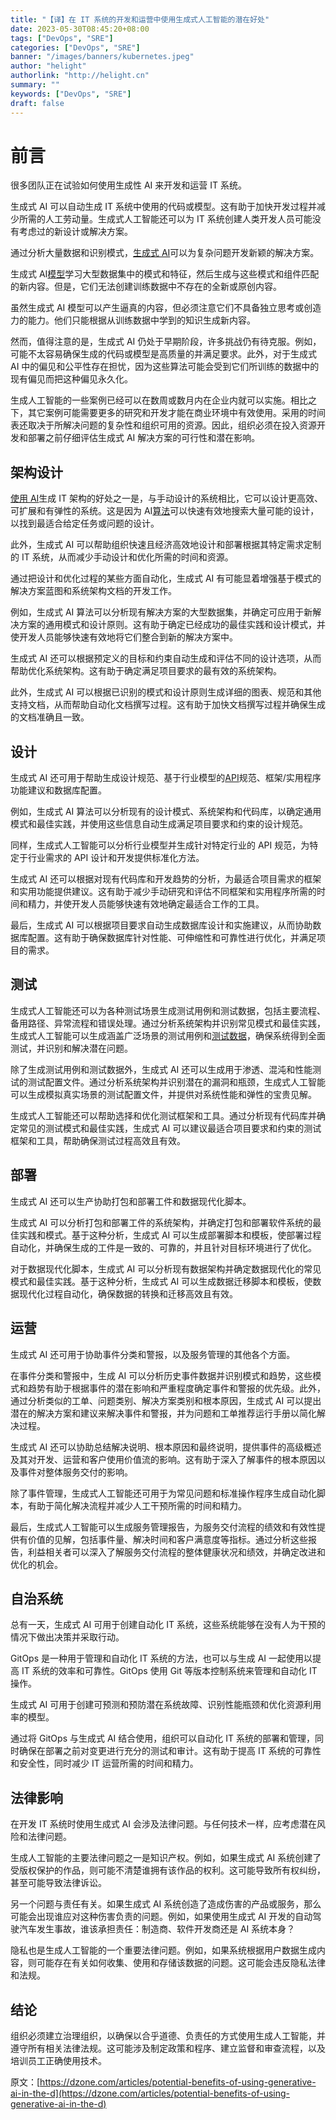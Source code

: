 ```yaml
---
title: "【译】在 IT 系统的开发和运营中使用生成式人工智能的潜在好处"
date: 2023-05-30T08:45:20+08:00
tags: ["DevOps", "SRE"]
categories: ["DevOps", "SRE"]
banner: "/images/banners/kubernetes.jpeg"
author: "helight"
authorlink: "http://helight.cn"
summary: ""
keywords: ["DevOps", "SRE"]
draft: false
---
```


# 前言

很多团队正在试验如何使用生成性 AI 来开发和运营 IT 系统。

生成式 AI 可以自动生成 IT 系统中使用的代码或模型。这有助于加快开发过程并减少所需的人工劳动量。生成式人工智能还可以为 IT 系统创建人类开发人员可能没有考虑过的新设计或解决方案。

通过分析大量数据和识别模式，[生成式 AI](https://dzone.com/articles/the-exponential-growth-of-generative-ai-opportunit)可以为复杂问题开发新颖的解决方案。

生成式 AI[模型](https://dzone.com/articles/understanding-architecture-models-of-chatbot-and-r)学习大型数据集中的模式和特征，然后生成与这些模式和组件匹配的新内容。但是，它们无法创建训练数据中不存在的全新或原创内容。

虽然生成式 AI 模型可以产生逼真的内容，但必须注意它们不具备独立思考或创造力的能力。他们只能根据从训练数据中学到的知识生成新内容。

然而，值得注意的是，生成式 AI 仍处于早期阶段，许多挑战仍有待克服。例如，可能不太容易确保生成的代码或模型是高质量的并满足要求。此外，对于生成式 AI 中的偏见和公平性存在担忧，因为这些算法可能会受到它们所训练的数据中的现有偏见而把这种偏见永久化。

生成人工智能的一些案例已经可以在数周或数月内在企业内就可以实施。相比之下，其它案例可能需要更多的研究和开发才能在商业环境中有效使用。采用的时间表还取决于所解决问题的复杂性和组织可用的资源。因此，组织必须在投入资源开发和部署之前仔细评估生成式 AI 解决方案的可行性和潜在影响。

## **架构设计** 

[使用 AI](https://dzone.com/articles/artificial-intelligence-in-architecture)生成 IT 架构的好处之一是，与手动设计的系统相比，它可以设计更高效、可扩展和有弹性的系统。这是因为 AI[算法](https://dzone.com/articles/exploring-ai-algorithms)可以快速有效地搜索大量可能的设计，以找到最适合给定任务或问题的设计。

此外，生成式 AI 可以帮助组织快速且经济高效地设计和部署根据其特定需求定制的 IT 系统，从而减少手动设计和优化所需的时间和资源。

通过把设计和优化过程的某些方面自动化，生成式 AI 有可能显着增强基于模式的解决方案蓝图和系统架构文档的开发工作。

例如，生成式 AI 算法可以分析现有解决方案的大型数据集，并确定可应用于新解决方案的通用模式和设计原则。这有助于确定已经成功的最佳实践和设计模式，并使开发人员能够快速有效地将它们整合到新的解决方案中。

生成式 AI 还可以根据预定义的目标和约束自动生成和评估不同的设计选项，从而帮助优化系统架构。这有助于确定满足项目要求的最有效的系统架构。

此外，生成式 AI 可以根据已识别的模式和设计原则生成详细的图表、规范和其他支持文档，从而帮助自动化文档撰写过程。这有助于加快文档撰写过程并确保生成的文档准确且一致。

## **设计**

生成式 AI 还可用于帮助生成设计规范、基于行业模型的[API](https://dzone.com/articles/everything-you-should-know-about-apis)规范、框架/实用程序功能建议和数据库配置。

例如，生成式 AI 算法可以分析现有的设计模式、系统架构和代码库，以确定通用模式和最佳实践，并使用这些信息自动生成满足项目要求和约束的设计规范。

同样，生成式人工智能可以分析行业模型并生成针对特定行业的 API 规范，为特定于行业需求的 API 设计和开发提供标准化方法。

生成式 AI 还可以根据对现有代码库和开发趋势的分析，为最适合项目需求的框架和实用功能提供建议。这有助于减少手动研究和评估不同框架和实用程序所需的时间和精力，并使开发人员能够快速有效地确定最适合工作的工具。 

最后，生成式 AI 可以根据项目要求自动生成数据库设计和实施建议，从而协助数据库配置。这有助于确保数据库针对性能、可伸缩性和可靠性进行优化，并满足项目的需求。

## **测试**

生成式人工智能还可以为各种测试场景生成测试用例和测试数据，包括主要流程、备用路径、异常流程和错误处理。通过分析系统架构并识别常见模式和最佳实践，生成式人工智能可以生成涵盖广泛场景的测试用例和[测试数据](https://dzone.com/articles/what-is-test-data-why-is-data-driven-testing-neces)，确保系统得到全面测试，并识别和解决潜在问题。

除了生成测试用例和测试数据外，生成式 AI 还可以生成用于渗透、混沌和性能测试的测试配置文件。通过分析系统架构并识别潜在的漏洞和瓶颈，生成式人工智能可以生成模拟真实场景的测试配置文件，并提供对系统性能和弹性的宝贵见解。

生成式人工智能还可以帮助选择和优化测试框架和工具。通过分析现有代码库并确定常见的测试模式和最佳实践，生成式 AI 可以建议最适合项目要求和约束的测试框架和工具，帮助确保测试过程高效且有效。

## **部署**

生成式 AI 还可以生产协助打包和部署工件和数据现代化脚本。

生成式 AI 可以分析打包和部署工件的系统架构，并确定打包和部署软件系统的最佳实践和模式。基于这种分析，生成式 AI 可以生成部署脚本和模板，使部署过程自动化，并确保生成的工件是一致的、可靠的，并且针对目标环境进行了优化。

对于数据现代化脚本，生成式 AI 可以分析现有数据架构并确定数据现代化的常见模式和最佳实践。基于这种分析，生成式 AI 可以生成数据迁移脚本和模板，使数据现代化过程自动化，确保数据的转换和迁移高效且有效。

## **运营**

生成式 AI 还可用于协助事件分类和警报，以及服务管理的其他各个方面。

在事件分类和警报中，生成 AI 可以分析历史事件数据并识别模式和趋势，这些模式和趋势有助于根据事件的潜在影响和严重程度确定事件和警报的优先级。此外，通过分析类似的工单、问题类别、解决方案类别和根本原因，生成式 AI 可以提出潜在的解决方案和建议来解决事件和警报，并为问题和工单推荐运行手册以简化解决过程。

生成式 AI 还可以协助总结解决说明、根本原因和最终说明，提供事件的高级概述及其对开发、运营和客户使用价值流的影响。这有助于深入了解事件的根本原因以及事件对整体服务交付的影响。

除了事件管理，生成式人工智能还可用于为常见问题和标准操作程序生成自动化脚本，有助于简化解决流程并减少人工干预所需的时间和精力。

最后，生成式人工智能可以生成服务管理报告，为服务交付流程的绩效和有效性提供有价值的见解，包括事件量、解决时间和客户满意度等指标。通过分析这些报告，利益相关者可以深入了解服务交付流程的整体健康状况和绩效，并确定改进和优化的机会。

## **自治系统**

总有一天，生成式 AI 可用于创建自动化 IT 系统，这些系统能够在没有人为干预的情况下做出决策并采取行动。 

GitOps 是一种用于管理和自动化 IT 系统的方法，也可以与生成 AI 一起使用以提高 IT 系统的效率和可靠性。GitOps 使用 Git 等版本控制系统来管理和自动化 IT 操作。

生成式 AI 可用于创建可预测和预防潜在系统故障、识别性能瓶颈和优化资源利用率的模型。

通过将 GitOps 与生成式 AI 结合使用，组织可以自动化 IT 系统的部署和管理，同时确保在部署之前对变更进行充分的测试和审计。这有助于提高 IT 系统的可靠性和安全性，同时减少 IT 运营所需的时间和精力。

## **法律影响**

在开发 IT 系统时使用生成式 AI 会涉及法律问题。与任何技术一样，应考虑潜在风险和法律问题。

生成人工智能的主要法律问题之一是知识产权。例如，如果生成式 AI 系统创建了受版权保护的作品，则可能不清楚谁拥有该作品的权利。这可能导致所有权纠纷，甚至可能导致法律诉讼。

另一个问题与责任有关。如果生成式 AI 系统创造了造成伤害的产品或服务，那么可能会出现谁应对这种伤害负责的问题。例如，如果使用生成式 AI 开发的自动驾驶汽车发生事故，谁该承担责任：制造商、软件开发商还是 AI 系统本身？

隐私也是生成人工智能的一个重要法律问题。例如，如果系统根据用户数据生成内容，则可能存在有关如何收集、使用和存储该数据的问题。这可能会违反隐私法律和法规。

## **结论**

组织必须建立治理组织，以确保以合乎道德、负责任的方式使用生成人工智能，并遵守所有相关法律法规。这可能涉及制定政策和程序、建立监督和审查流程，以及培训员工正确使用技术。

原文：[https://dzone.com/articles/potential-benefits-of-using-generative-ai-in-the-d](https://dzone.com/articles/potential-benefits-of-using-generative-ai-in-the-d)